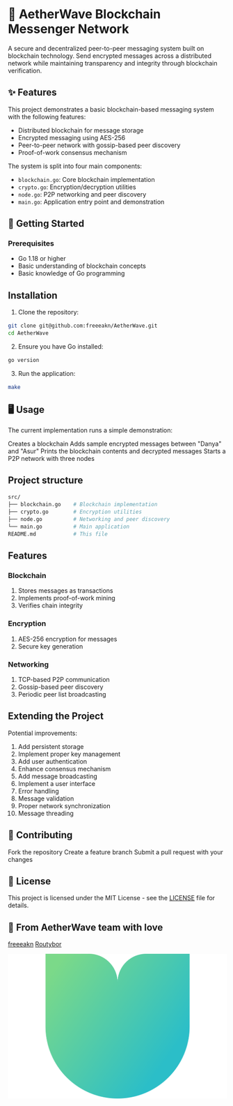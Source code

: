 # 🌌 AetherWave Blockchain Messenger Network

A secure and decentralized peer-to-peer messaging system built on blockchain technology. Send encrypted messages across a distributed network while maintaining transparency and integrity through blockchain verification.

## ✨ Features

This project demonstrates a basic blockchain-based messaging system with the following features:

- Distributed blockchain for message storage
- Encrypted messaging using AES-256
- Peer-to-peer network with gossip-based peer discovery
- Proof-of-work consensus mechanism

The system is split into four main components:

- `blockchain.go`: Core blockchain implementation
- `crypto.go`: Encryption/decryption utilities
- `node.go`: P2P networking and peer discovery
- `main.go`: Application entry point and demonstration

## 🚀 Getting Started

### Prerequisites

- Go 1.18 or higher
- Basic understanding of blockchain concepts
- Basic knowledge of Go programming

## Installation

1. Clone the repository:

```bash
git clone git@github.com:freeeakn/AetherWave.git
cd AetherWave
```

2. Ensure you have Go installed:

```bash
go version
```

3. Run the application:

```bash
make
```

## 🖥️ Usage

The current implementation runs a simple demonstration:

Creates a blockchain
Adds sample encrypted messages between "Danya" and "Asur"
Prints the blockchain contents and decrypted messages
Starts a P2P network with three nodes

## Project structure

  ```bash
  src/
  ├── blockchain.go    # Blockchain implementation
  ├── crypto.go        # Encryption utilities
  ├── node.go          # Networking and peer discovery
  └── main.go          # Main application
  README.md            # This file
  ```

## Features

### Blockchain

  1. Stores messages as transactions
  2. Implements proof-of-work mining
  3. Verifies chain integrity

### Encryption

  1. AES-256 encryption for messages
  2. Secure key generation

### Networking

  1. TCP-based P2P communication
  2. Gossip-based peer discovery
  3. Periodic peer list broadcasting

## Extending the Project

 Potential improvements:

 1. Add persistent storage
 2. Implement proper key management
 3. Add user authentication
 4. Enhance consensus mechanism
 5. Add message broadcasting
 6. Implement a user interface
 7. Error handling
 8. Message validation
 9. Proper network synchronization
 10. Message threading

## 🤝 Contributing

Fork the repository
Create a feature branch
Submit a pull request with your changes

## 📜 License

This project is licensed under the MIT License - see the [LICENSE](./LICENSE) file for details.

## 📡 From AetherWave team with love

[freeeakn](https://github.com/freeeakn)
[Routybor](https://github.com/Routybor)

![AetherWaveLogo](./img/logo.svg)
